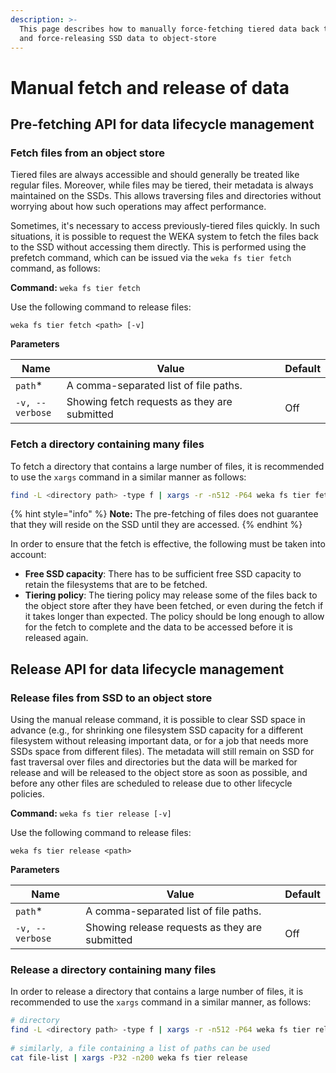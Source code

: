 ```yaml
---
description: >-
  This page describes how to manually force-fetching tiered data back to SSDs,
  and force-releasing SSD data to object-store
---
```


# Manual fetch and release of data

## Pre-fetching API for data lifecycle management

### Fetch files from an object store

Tiered files are always accessible and should generally be treated like regular files. Moreover, while files may be tiered, their metadata is always maintained on the SSDs. This allows traversing files and directories without worrying about how such operations may affect performance.

Sometimes, it's necessary to access previously-tiered files quickly. In such situations, it is possible to request the WEKA system to fetch the files back to the SSD without accessing them directly. This is performed using the prefetch command, which can be issued via the `weka fs tier fetch` command, as follows:

**Command:** `weka fs tier fetch`

Use the following command to release files:

`weka fs tier fetch <path> [-v]`

**Parameters**

<table><thead><tr><th>Name</th><th width="333.3333333333333">Value</th><th>Default</th></tr></thead><tbody><tr><td><code>path</code>*</td><td>A comma-separated list of file paths.</td><td>​</td></tr><tr><td><code>-v, --verbose</code></td><td>Showing fetch requests as they are submitted</td><td>Off</td></tr></tbody></table>

### Fetch a directory containing many files

To fetch a directory that contains a large number of files, it is recommended to use the `xargs` command in a similar manner as follows:

```bash
find -L <directory path> -type f | xargs -r -n512 -P64 weka fs tier fetch -v
```

{% hint style="info" %}
**Note:** The pre-fetching of files does not guarantee that they will reside on the SSD until they are accessed.
{% endhint %}

In order to ensure that the fetch is effective, the following must be taken into account:

* **Free SSD capacity**: There has to be sufficient free SSD capacity to retain the filesystems that are to be fetched.
* **Tiering policy**: The tiering policy may release some of the files back to the object store after they have been fetched, or even during the fetch if it takes longer than expected. The policy should be long enough to allow for the fetch to complete and the data to be accessed before it is released again.

## Release API for data lifecycle management

### Release files from SSD to an object store

Using the manual release command, it is possible to clear SSD space in advance (e.g., for shrinking one filesystem SSD capacity for a different filesystem without releasing important data, or for a job that needs more SSDs space from different files). The metadata will still remain on SSD for fast traversal over files and directories but the data will be marked for release and will be released to the object store as soon as possible, and before any other files are scheduled to release due to other lifecycle policies.

**Command:** `weka fs tier release [-v]`

Use the following command to release files:

`weka fs tier release <path>`

**Parameters**

| Name            | Value                                          | Default |
| --------------- | ---------------------------------------------- | ------- |
| `path`\*        | A comma-separated list of file paths.          | ​       |
| `-v, --verbose` | Showing release requests as they are submitted | Off     |

### Release a directory containing many files

In order to release a directory that contains a large number of files, it is recommended to use the `xargs` command in a similar manner, as follows:

```bash
# directory
find -L <directory path> -type f | xargs -r -n512 -P64 weka fs tier release
 
# similarly, a file containing a list of paths can be used
cat file-list | xargs -P32 -n200 weka fs tier release
```

